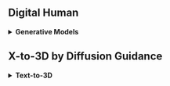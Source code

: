 ## Digital Human
<details>
  <summary><b>Generative Models</b></summary>

  - AniPortraitGAN: Animatable 3D Portrait Generation from 2D Image Collections [[paper](https://arxiv.org/pdf/2309.02186.pdf)][[note](https://github.com/PaperReadingBot/CVPaperReadingBot/blob/main/2023/Oct/1003_ani_portrait_gan/note.md)]
</details>

## X-to-3D by Diffusion Guidance
<details>
  <summary><b>Text-to-3D</b></summary>

  - Text-to-3D using Gaussian Splatting [[paper](https://arxiv.org/abs/2309.16585)] [[note](https://github.com/PaperReadingBot/CVPaperReadingBot/blob/main/2023/Oct/1004_gsgen/note.md)]
  - DreamGaussian: Generative Gaussian Splatting for Efficient 3D Content Creation [[paper](https://arxiv.org/abs/2309.16653)] [[note](https://github.com/PaperReadingBot/CVPaperReadingBot/blob/main/2023/Oct/1005_dreamgaussian/note.md)]
</details>


